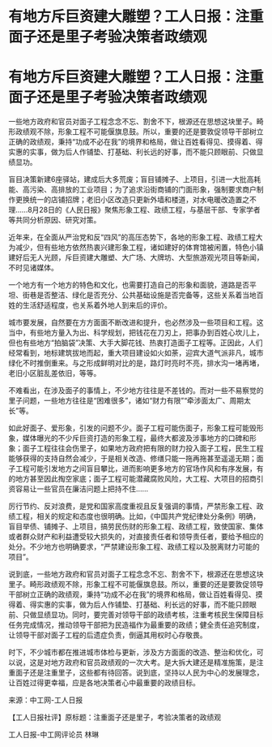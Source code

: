 # 有地方斥巨资建大雕塑？工人日报：注重面子还是里子考验决策者政绩观

# 有地方斥巨资建大雕塑？工人日报：注重面子还是里子考验决策者政绩观

一些地方政府和官员对面子工程念念不忘、割舍不下，根源还在思想这块里子。畸形政绩观不除，形象工程不可能偃旗息鼓。所以，重要的还是要敦促领导干部树立正确的政绩观，秉持“功成不必在我”的境界和格局，做让百姓看得见、摸得着、得实惠的实事，做为后人作铺垫、打基础、利长远的好事，而不能只顾眼前、只做显绩显功。

盲目决策新建6座驿站，建成后大多荒废；盲目铺摊子、上项目，引进一大批高耗能、高污染、高排放的工业项目；为了追求沿街商铺的门面形象，强制要求商户制作更换统一的店铺招牌；老旧小区改造只更新外墙和楼道，对水电暖改造置之不理……8月28日的《人民日报》聚焦形象工程、政绩工程，与基层干部、专家学者等共同分析原因、研究对策。

近年来，在全面从严治党和反“四风”的高压态势下，各地的形象工程、政绩工程大为减少，但有些地方依然热衷兴建形象工程，诸如建好的体育馆被闲置，特色小镇建好后无人光顾，斥巨资建大雕塑、大广场、大牌坊、大型旅游观光项目等新闻，不时见诸媒体。

一个地方有一个地方的特色和文化，也需要打造自己的形象和面貌，道路是否平坦、街巷是否整洁、绿化是否充分、公共基础设施是否完备等，这些关系着当地百姓的生活舒适程度，也关系着外地人到来后的评价。

城市要发展，自然要在方方面面不断改进和提升，也必然涉及一些项目和工程。这当中，有些地方量入为出、科学规划，把钱花在刀刃上，把事办到百姓心坎儿上，但也有些地方“拍脑袋”决策、大手大脚花钱、热衷打造面子工程等。正因此，人们经常看到，地标建筑拔地而起，重大项目建设如火如荼，迎宾大道气派非凡，城市绿化不时推倒重来。与之形成鲜明对比的是，路灯时亮时不亮，排水沟一堵再堵，老旧小区脏乱差依旧，等等。

不难看出，在涉及面子的事情上，不少地方往往是不差钱的。而对一些不易察觉的里子问题，一些地方往往是“困难很多”，诸如“财力有限”“牵涉面太广、周期太长”等。

如此好面子、爱形象，引发的问题不少。面子工程可能伤面子，形象工程可能毁形象，媒体曝光的不少斥巨资打造的形象工程，最终大都波及涉事地方的口碑和形象；面子工程往往会伤里子，如果地方政府把有限的财力投入面子工程，民生工程能够获得的支持自然会减少，于是相关改造、修缮只能一拖再拖甚至遥遥无期；面子工程可能引发地方之间盲目攀比，进而影响更多地方的官场作风和有序发展，有的地方甚至因此掏空家底；面子工程可能潜藏腐败风险，大工程、大项目的招商引资容易让一些官员在廉洁问题上把持不住……

厉行节约、反对浪费，是党和国家高度重视且反复强调的事情，严禁形象工程、政绩工程，相关的规定和态度也很明确。比如，《中国共产党纪律处分条例》明确，盲目举债、铺摊子、上项目，搞劳民伤财的形象工程、政绩工程，致使国家、集体或者群众财产和利益遭受较大损失的，对直接责任者和领导责任者，要给予相应的处分。不少地方也明确要求，“严禁建设形象工程、政绩工程以及脱离财力可能的项目”。

说到底，一些地方政府和官员对面子工程念念不忘、割舍不下，根源还在思想这块里子。畸形政绩观不除，形象工程不可能偃旗息鼓。所以，重要的还是要敦促领导干部树立正确的政绩观，秉持“功成不必在我”的境界和格局，做让百姓看得见、摸得着、得实惠的实事，做为后人作铺垫、打基础、利长远的好事，而不能只顾眼前、只做显绩显功。同时，要完善对领导干部的政绩考核，注重考核民生保障目标任务完成情况，推动领导干部把为民造福作为最重要的政绩；健全责任追究制度，让领导干部对面子工程的后遗症负责，倒逼其用权时心存敬畏。

时下，不少城市都在推进城市体检与更新，涉及方方面面的改造、整治和优化，可以说，这是对地方政府和官员政绩观的一次大考。是大拆大建还是精准施策，是注重面子还是注重里子，这些都有待回答。说到底，坚持以人民为中心的发展理念，让百姓过得更幸福，应是各地决策者心中最重要的政绩目标。

来源：中工网-工人日报

【工人日报社评】原标题：注重面子还是里子，考验决策者的政绩观

工人日报-中工网评论员 林琳

